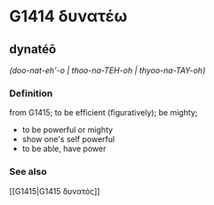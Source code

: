 # G1414 δυνατέω

## dynatéō

_(doo-nat-eh'-o | thoo-na-TEH-oh | thyoo-na-TAY-oh)_

### Definition

from G1415; to be efficient (figuratively); be mighty; 

- to be powerful or mighty
- show one's self powerful
- to be able, have power

### See also

[[G1415|G1415 δυνατός]]
